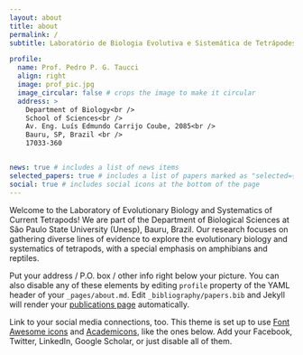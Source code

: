 ```yaml
---
layout: about
title: about
permalink: /
subtitle: Laboratório de Biologia Evolutiva e Sistemática de Tetrápodes Atuais

profile:
  name: Prof. Pedro P. G. Taucci
  align: right
  image: prof_pic.jpg
  image_circular: false # crops the image to make it circular
  address: >
    Department of Biology<br />
    School of Sciences<br />
    Av. Eng. Luís Edmundo Carrijo Coube, 2085<br />
    Bauru, SP, Brazil <br />
    17033-360


news: true # includes a list of news items
selected_papers: true # includes a list of papers marked as "selected={true}"
social: true # includes social icons at the bottom of the page
---
```


Welcome to the Laboratory of Evolutionary Biology and Systematics of Current Tetrapods! We are part of the Department of Biological Sciences at São Paulo State University (Unesp), Bauru, Brazil. Our research focuses on gathering diverse lines of evidence to explore the evolutionary biology and systematics of tetrapods, with a special emphasis on amphibians and reptiles.

Put your address / P.O. box / other info right below your picture. You can also disable any of these elements by editing `profile` property of the YAML header of your `_pages/about.md`. Edit `_bibliography/papers.bib` and Jekyll will render your [publications page](/al-folio/publications/) automatically.

Link to your social media connections, too. This theme is set up to use [Font Awesome icons](https://fontawesome.com/) and [Academicons](https://jpswalsh.github.io/academicons/), like the ones below. Add your Facebook, Twitter, LinkedIn, Google Scholar, or just disable all of them.
